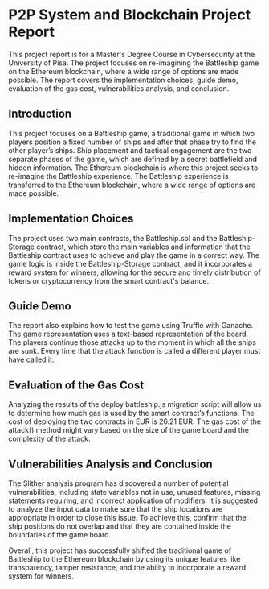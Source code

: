 # P2P System and Blockchain Project Report

This project report is for a Master's Degree Course in Cybersecurity at the University of Pisa. The project focuses on re-imagining the Battleship game on the Ethereum blockchain, where a wide range of options are made possible. The report covers the implementation choices, guide demo, evaluation of the gas cost, vulnerabilities analysis, and conclusion.

## Introduction
This project focuses on a Battleship game, a traditional game in which two players position a fixed number of ships and after that phase try to find the other player’s ships. Ship placement and tactical engagement are the two separate phases of the game, which are defined by a secret battlefield and hidden information. The Ethereum blockchain is where this project seeks to re-imagine the Battleship experience. The Battleship experience is transferred to the Ethereum blockchain, where a wide range of options are made possible.

## Implementation Choices
The project uses two main contracts, the Battleship.sol and the Battleship-Storage contract, which store the main variables and information that the Battleship contract uses to achieve and play the game in a correct way. The game logic is inside the Battleship-Storage contract, and it incorporates a reward system for winners, allowing for the secure and timely distribution of tokens or cryptocurrency from the smart contract's balance.

## Guide Demo
The report also explains how to test the game using Truffle with Ganache. The game representation uses a text-based representation of the board. The players continue those attacks up to the moment in which all the ships are sunk. Every time that the attack function is called a different player must have called it.

## Evaluation of the Gas Cost
Analyzing the results of the deploy battleship.js migration script will allow us to determine how much gas is used by the smart contract’s functions. The cost of deploying the two contracts in EUR is 26.21 EUR. The gas cost of the attack() method might vary based on the size of the game board and the complexity of the attack.

## Vulnerabilities Analysis and Conclusion
The Slither analysis program has discovered a number of potential vulnerabilities, including state variables not in use, unused features, missing statements requiring, and incorrect application of modifiers. It is suggested to analyze the input data to make sure that the ship locations are appropriate in order to close this issue. To achieve this, confirm that the ship positions do not overlap and that they are contained inside the boundaries of the game board.

Overall, this project has successfully shifted the traditional game of Battleship to the Ethereum blockchain by using its unique features like transparency, tamper resistance, and the ability to incorporate a reward system for winners.
